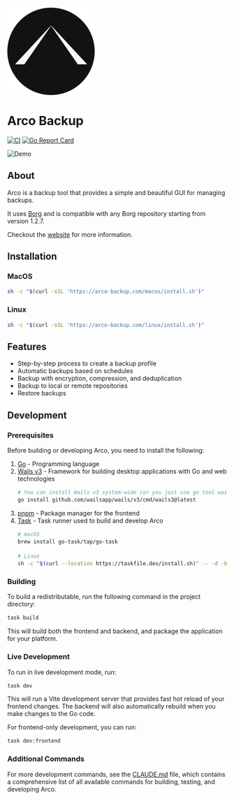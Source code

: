 

![Icon](docs/icon-small.png)

# Arco Backup

[![CI][s0]][l0] 
[![Go Report Card][s1]][l1] 

[s0]: https://github.com/loomi-labs/arco/actions/workflows/on_push_go_changes.yml/badge.svg
[l0]: https://github.com/loomi-labs/arco/actions/workflows/on_push_go_changes.yml
[s1]: https://goreportcard.com/badge/github.com/loomi-labs/arco
[l1]: https://goreportcard.com/report/github.com/loomi-labs/arco

![Demo](docs/demo.gif)

## About

Arco is a backup tool that provides a simple and beautiful GUI for managing backups.

It uses [Borg](https://borgbackup.readthedocs.io/en/stable/index.html) and is compatible with any Borg repository starting from version 1.2.7.

Checkout the [website](https://arco-backup.com) for more information.

## Installation

### MacOS
```bash
sh -c "$(curl -sSL 'https://arco-backup.com/macos/install.sh')"
```

### Linux
```bash
sh -c "$(curl -sSL 'https://arco-backup.com/linux/install.sh')"
```

## Features
- Step-by-step process to create a backup profile
- Automatic backups based on schedules
- Backup with encryption, compression, and deduplication
- Backup to local or remote repositories
- Restore backups

## Development

### Prerequisites

Before building or developing Arco, you need to install the following:

1. [Go](https://go.dev/doc/install) - Programming language
2. [Wails v3](https://v3alpha.wails.io/) - Framework for building desktop applications with Go and web technologies
   ```bash
   # You can install Wails v3 system-wide (or you just use go tool wails3)
   go install github.com/wailsapp/wails/v3/cmd/wails3@latest
   ```
3. [pnpm](https://pnpm.io/installation) - Package manager for the frontend
4. [Task](https://taskfile.dev/installation/) - Task runner used to build and develop Arco
   ```bash
   # macOS
   brew install go-task/tap/go-task
   
   # Linux
   sh -c "$(curl --location https://taskfile.dev/install.sh)" -- -d -b ~/.local/bin
   ```

### Building

To build a redistributable, run the following command in the project directory:
```bash
task build
```

This will build both the frontend and backend, and package the application for your platform.

### Live Development

To run in live development mode, run:
```bash
task dev
```

This will run a Vite development server that provides fast hot reload of your frontend changes. The backend will also automatically rebuild when you make changes to the Go code.

For frontend-only development, you can run:
```bash
task dev:frontend
```

### Additional Commands

For more development commands, see the [CLAUDE.md](CLAUDE.md) file, which contains a comprehensive list of all available commands for building, testing, and developing Arco.
